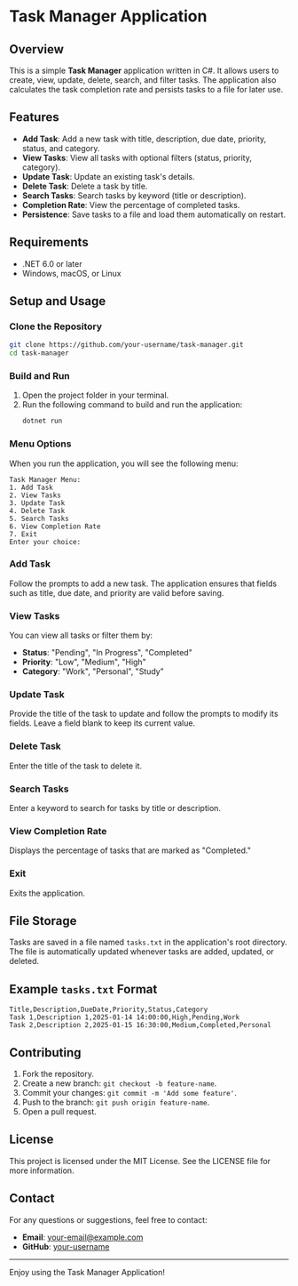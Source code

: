 # Task Manager Application

## Overview
This is a simple **Task Manager** application written in C#. It allows users to create, view, update, delete, search, and filter tasks. The application also calculates the task completion rate and persists tasks to a file for later use.

## Features
- **Add Task**: Add a new task with title, description, due date, priority, status, and category.
- **View Tasks**: View all tasks with optional filters (status, priority, category).
- **Update Task**: Update an existing task's details.
- **Delete Task**: Delete a task by title.
- **Search Tasks**: Search tasks by keyword (title or description).
- **Completion Rate**: View the percentage of completed tasks.
- **Persistence**: Save tasks to a file and load them automatically on restart.

## Requirements
- .NET 6.0 or later
- Windows, macOS, or Linux

## Setup and Usage

### Clone the Repository
```bash
git clone https://github.com/your-username/task-manager.git
cd task-manager
```

### Build and Run
1. Open the project folder in your terminal.
2. Run the following command to build and run the application:
   ```bash
   dotnet run
   ```

### Menu Options
When you run the application, you will see the following menu:
```
Task Manager Menu:
1. Add Task
2. View Tasks
3. Update Task
4. Delete Task
5. Search Tasks
6. View Completion Rate
7. Exit
Enter your choice:
```

### Add Task
Follow the prompts to add a new task. The application ensures that fields such as title, due date, and priority are valid before saving.

### View Tasks
You can view all tasks or filter them by:
- **Status**: "Pending", "In Progress", "Completed"
- **Priority**: "Low", "Medium", "High"
- **Category**: "Work", "Personal", "Study"

### Update Task
Provide the title of the task to update and follow the prompts to modify its fields. Leave a field blank to keep its current value.

### Delete Task
Enter the title of the task to delete it.

### Search Tasks
Enter a keyword to search for tasks by title or description.

### View Completion Rate
Displays the percentage of tasks that are marked as "Completed."

### Exit
Exits the application.

## File Storage
Tasks are saved in a file named `tasks.txt` in the application's root directory. The file is automatically updated whenever tasks are added, updated, or deleted.

## Example `tasks.txt` Format
```
Title,Description,DueDate,Priority,Status,Category
Task 1,Description 1,2025-01-14 14:00:00,High,Pending,Work
Task 2,Description 2,2025-01-15 16:30:00,Medium,Completed,Personal
```

## Contributing
1. Fork the repository.
2. Create a new branch: `git checkout -b feature-name`.
3. Commit your changes: `git commit -m 'Add some feature'`.
4. Push to the branch: `git push origin feature-name`.
5. Open a pull request.

## License
This project is licensed under the MIT License. See the LICENSE file for more information.

## Contact
For any questions or suggestions, feel free to contact:
- **Email**: [your-email@example.com](mailto:your-email@example.com)
- **GitHub**: [your-username](https://github.com/your-username)

---

Enjoy using the Task Manager Application!

